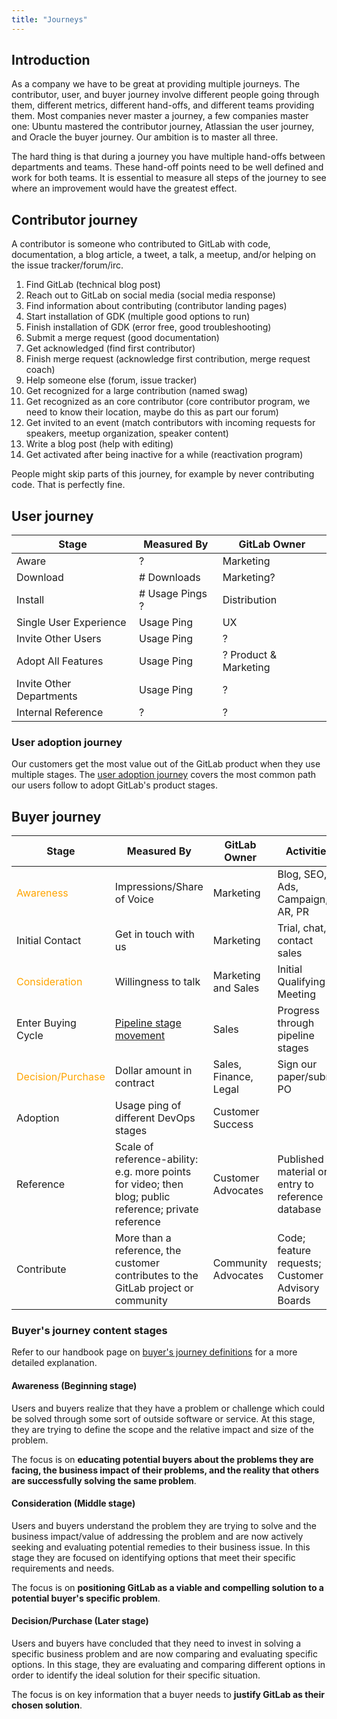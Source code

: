 ```yaml
---
title: "Journeys"
---
```


## Introduction

As a company we have to be great at providing multiple journeys.
The contributor, user, and buyer journey involve different people going through them, different metrics, different hand-offs, and different teams providing them.
Most companies never master a journey, a few companies master one: Ubuntu mastered the contributor journey, Atlassian the user journey, and Oracle the buyer journey.
Our ambition is to master all three.

The hard thing is that during a journey you have multiple hand-offs between departments and teams.
These hand-off points need to be well defined and work for both teams.
It is essential to measure all steps of the journey to see where an improvement would have the greatest effect.

## Contributor journey

A contributor is someone who contributed to GitLab with code, documentation, a blog article, a tweet, a talk, a meetup, and/or helping on the issue tracker/forum/irc.

1. Find GitLab (technical blog post)
1. Reach out to GitLab on social media (social media response)
1. Find information about contributing (contributor landing pages)
1. Start installation of GDK (multiple good options to run)
1. Finish installation of GDK (error free, good troubleshooting)
1. Submit a merge request (good documentation)
1. Get acknowledged (find first contributor)
1. Finish merge request (acknowledge first contribution, merge request coach)
1. Help someone else (forum, issue tracker)
1. Get recognized for a large contribution (named swag)
1. Get recognized as an core contributor (core contributor program, we need to know their location, maybe do this as part our forum)
1. Get invited to an event (match contributors with incoming requests for speakers, meetup organization, speaker content)
1. Write a blog post (help with editing)
1. Get activated after being inactive for a while (reactivation program)

People might skip parts of this journey, for example by never contributing code. That is perfectly fine.

## User journey

| Stage                    | Measured By     | GitLab Owner          |
|--------------------------|-----------------|-----------------------|
| Aware                    | ?               | Marketing             |
| Download                 | # Downloads     | Marketing?            |
| Install                  | # Usage Pings ? | Distribution          |
| Single User Experience   | Usage Ping      | UX                    |
| Invite Other Users       | Usage Ping      | ?                     |
| Adopt All Features       | Usage Ping      | ? Product & Marketing |
| Invite Other Departments | Usage Ping      | ?                     |
| Internal Reference       | ?               | ?                     |

### User adoption journey

Our customers get the most value out of the GitLab product when they use multiple stages. The [user adoption journey](/handbook/product/product-principles/#multi-feature-usage-adoption-journey) covers the most common path our users follow to adopt GitLab's product stages.

## Buyer journey

| Stage              | Measured By                                                                                            | GitLab Owner          | Activities                                        |
|--------------------|--------------------------------------------------------------------------------------------------------|-----------------------|---------------------------------------------------|
|<span style="color: orange">Awareness</span>|  Impressions/Share of Voice                                                    | Marketing             | Blog, SEO, Ads, Campaign, AR, PR                  |
| Initial Contact    | Get in touch with us                                                                                   | Marketing             | Trial, chat, or contact sales                     |
|<span style="color: orange">Consideration</span>  | Willingness to talk                                                      | Marketing and Sales   | Initial Qualifying Meeting                    |
| Enter Buying Cycle | [Pipeline stage movement](/handbook/business-technology/#opportunity-stages)                                  | Sales                 | Progress through pipeline stages                  |
|<span style="color: orange">Decision/Purchase</span>       | Dollar amount in contract                                                | Sales, Finance, Legal | Sign our paper/submit PO                          |
| Adoption           | Usage ping of different DevOps stages                                                                  | Customer Success      |                                                   |
| Reference          | Scale of reference-ability: e.g. more points for video; then blog; public reference; private reference | Customer Advocates    | Published material or entry to reference database |
| Contribute         | More than a reference, the customer contributes to the GitLab project or community                     | Community Advocates   | Code; feature requests; Customer Advisory Boards  |

### Buyer's journey content stages

Refer to our handbook page on [buyer's journey definitions](/handbook/marketing/brand-and-product-marketing/content/#content-stage--buyers-journey-definitions) for a more detailed explanation.

#### Awareness (Beginning stage)

Users and buyers realize that they have a problem or challenge which could be solved through some sort of outside software or service.  At this stage, they are trying to define the scope and the relative impact and size of the problem.

The focus is on **educating potential buyers about the problems they are facing, the business impact of their problems, and the reality that others are successfully solving the same problem**.

#### Consideration (Middle stage)

Users and buyers understand the problem they are trying to solve and the business impact/value of addressing the problem and are now actively seeking and evaluating potential remedies to their business issue. In this stage they are focused on identifying options that meet their specific requirements and needs.

The focus is on **positioning GitLab as a viable and compelling solution to a potential buyer's specific problem**.

#### Decision/Purchase (Later stage)

Users and buyers have concluded that they need to invest in solving a specific business problem and are now comparing and evaluating specific options.  In this stage, they are evaluating and comparing different options in order to identify the ideal solution for their specific situation.

The focus is on key information that a buyer needs to **justify GitLab as their chosen solution**.
